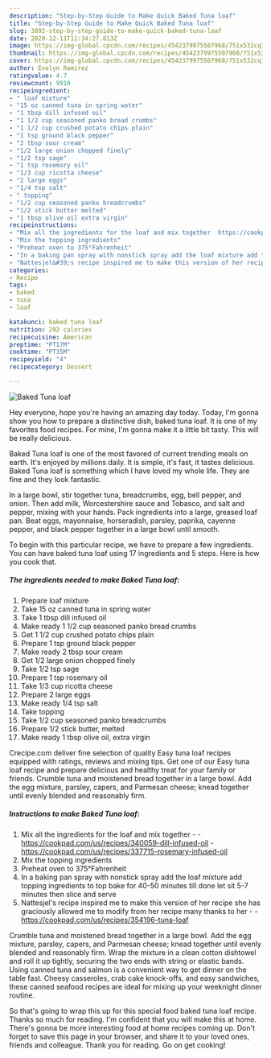 ```yaml
---
description: "Step-by-Step Guide to Make Quick Baked Tuna loaf"
title: "Step-by-Step Guide to Make Quick Baked Tuna loaf"
slug: 3892-step-by-step-guide-to-make-quick-baked-tuna-loaf
date: 2020-12-11T11:34:27.813Z
image: https://img-global.cpcdn.com/recipes/4542379975507968/751x532cq70/baked-tuna-loaf-recipe-main-photo.jpg
thumbnail: https://img-global.cpcdn.com/recipes/4542379975507968/751x532cq70/baked-tuna-loaf-recipe-main-photo.jpg
cover: https://img-global.cpcdn.com/recipes/4542379975507968/751x532cq70/baked-tuna-loaf-recipe-main-photo.jpg
author: Evelyn Ramirez
ratingvalue: 4.7
reviewcount: 9910
recipeingredient:
- " loaf mixture"
- "15 oz canned tuna in spring water"
- "1 tbsp dill infused oil"
- "1 1/2 cup seasoned panko bread crumbs"
- "1 1/2 cup crushed potato chips plain"
- "1 tsp ground black pepper"
- "2 tbsp sour cream"
- "1/2 large onion chopped finely"
- "1/2 tsp sage"
- "1 tsp rosemary oil"
- "1/3 cup ricotta cheese"
- "2 large eggs"
- "1/4 tsp salt"
- " topping"
- "1/2 cup seasoned panko breadcrumbs"
- "1/2 stick butter melted"
- "1 tbsp olive oil extra virgin"
recipeinstructions:
- "Mix all the ingredients for the loaf and mix together  https://cookpad.com/us/recipes/340059-dill-infused-oil https://cookpad.com/us/recipes/337715-rosemary-infused-oil"
- "Mix the topping ingredients"
- "Preheat oven to 375°Fahrenheit"
- "In a baking pan spray with nonstick spray add the loaf mixture add topping ingredients to top bake for 40-50 minutes till done let sit 5-7 minutes then slice and serve"
- "Nattesjel&#39;s recipe inspired me to make this version of her recipe she has graciously allowed me to modify from her recipe many thanks to her  https://cookpad.com/us/recipes/354196-tuna-loaf"
categories:
- Recipe
tags:
- baked
- tuna
- loaf

katakunci: baked tuna loaf 
nutrition: 292 calories
recipecuisine: American
preptime: "PT17M"
cooktime: "PT35M"
recipeyield: "4"
recipecategory: Dessert

---
```



![Baked Tuna loaf](https://img-global.cpcdn.com/recipes/4542379975507968/751x532cq70/baked-tuna-loaf-recipe-main-photo.jpg)

Hey everyone, hope you're having an amazing day today. Today, I'm gonna show you how to prepare a distinctive dish, baked tuna loaf. It is one of my favorites food recipes. For mine, I'm gonna make it a little bit tasty. This will be really delicious.

Baked Tuna loaf is one of the most favored of current trending meals on earth. It's enjoyed by millions daily. It is simple, it's fast, it tastes delicious. Baked Tuna loaf is something which I have loved my whole life. They are fine and they look fantastic.

In a large bowl, stir together tuna, breadcrumbs, egg, bell pepper, and onion. Then add milk, Worcestershire sauce and Tobasco, and salt and pepper, mixing with your hands. Pack ingredients into a large, greased loaf pan. Beat eggs, mayonnaise, horseradish, parsley, paprika, cayenne pepper, and black pepper together in a large bowl until smooth.


To begin with this particular recipe, we have to prepare a few ingredients. You can have baked tuna loaf using 17 ingredients and 5 steps. Here is how you cook that.

<!--inarticleads1-->

##### The ingredients needed to make Baked Tuna loaf:

1. Prepare  loaf mixture
1. Take 15 oz canned tuna in spring water
1. Take 1 tbsp dill infused oil
1. Make ready 1 1/2 cup seasoned panko bread crumbs
1. Get 1 1/2 cup crushed potato chips plain
1. Prepare 1 tsp ground black pepper
1. Make ready 2 tbsp sour cream
1. Get 1/2 large onion chopped finely
1. Take 1/2 tsp sage
1. Prepare 1 tsp rosemary oil
1. Take 1/3 cup ricotta cheese
1. Prepare 2 large eggs
1. Make ready 1/4 tsp salt
1. Take  topping
1. Take 1/2 cup seasoned panko breadcrumbs
1. Prepare 1/2 stick butter, melted
1. Make ready 1 tbsp olive oil, extra virgin


Crecipe.com deliver fine selection of quality Easy tuna loaf recipes equipped with ratings, reviews and mixing tips. Get one of our Easy tuna loaf recipe and prepare delicious and healthy treat for your family or friends. Crumble tuna and moistened bread together in a large bowl. Add the egg mixture, parsley, capers, and Parmesan cheese; knead together until evenly blended and reasonably firm. 

<!--inarticleads2-->

##### Instructions to make Baked Tuna loaf:

1. Mix all the ingredients for the loaf and mix together -  - https://cookpad.com/us/recipes/340059-dill-infused-oil - https://cookpad.com/us/recipes/337715-rosemary-infused-oil
1. Mix the topping ingredients
1. Preheat oven to 375°Fahrenheit
1. In a baking pan spray with nonstick spray add the loaf mixture add topping ingredients to top bake for 40-50 minutes till done let sit 5-7 minutes then slice and serve
1. Nattesjel&#39;s recipe inspired me to make this version of her recipe she has graciously allowed me to modify from her recipe many thanks to her -  - https://cookpad.com/us/recipes/354196-tuna-loaf


Crumble tuna and moistened bread together in a large bowl. Add the egg mixture, parsley, capers, and Parmesan cheese; knead together until evenly blended and reasonably firm. Wrap the mixture in a clean cotton dishtowel and roll it up tightly, securing the two ends with string or elastic bands. Using canned tuna and salmon is a convenient way to get dinner on the table fast. Cheesy casseroles, crab cake knock-offs, and easy sandwiches, these canned seafood recipes are ideal for mixing up your weeknight dinner routine. 

So that's going to wrap this up for this special food baked tuna loaf recipe. Thanks so much for reading. I'm confident that you will make this at home. There's gonna be more interesting food at home recipes coming up. Don't forget to save this page in your browser, and share it to your loved ones, friends and colleague. Thank you for reading. Go on get cooking!
